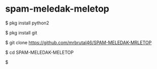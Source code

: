 # spam-meledak-meletop

$ pkg install python2

$ pkg install git

$ git clone https://github.com/mrbrutal46/SPAM-MELEDAK-MRLETOP


$ cd SPAM-MELEDAK-MELETOP

$ 
